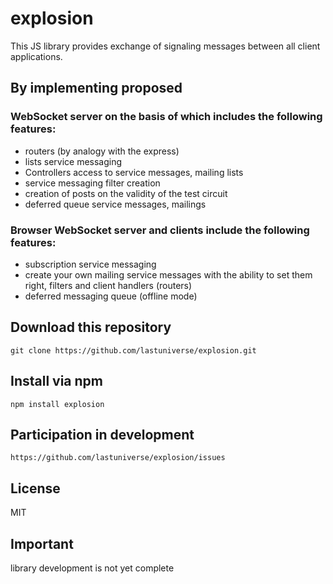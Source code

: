 # explosion

This JS library provides exchange of signaling messages between all client applications.

## By implementing proposed

### WebSocket server on the basis of which includes the following features:

- routers (by analogy with the express)
- lists service messaging
- Controllers access to service messages, mailing lists
- service messaging filter creation
- creation of posts on the validity of the test circuit
- deferred queue service messages, mailings


### Browser WebSocket server and clients include the following features:
- subscription service messaging
- create your own mailing service messages with the ability to set them right, filters and client handlers (routers)
- deferred messaging queue (offline mode)

## Download this repository
```
git clone https://github.com/lastuniverse/explosion.git
```
## Install via npm
```
npm install explosion
```

## Participation in development
```
https://github.com/lastuniverse/explosion/issues
```
## License

MIT

## Important

library development is not yet complete
